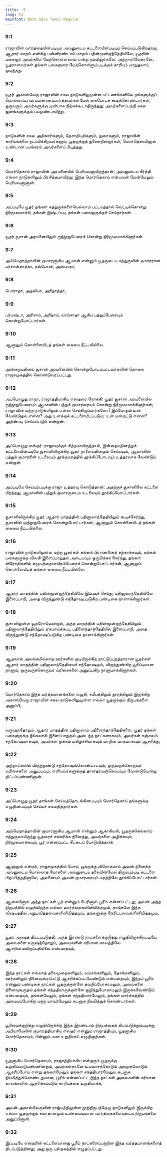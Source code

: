 ```yaml
---
title:  9
lang: ta
mainfont: Noto Sans Tamil Regular
---
```


###  9:1

ராஜாவின் வார்த்தையின்படியும் அவனுடைய கட்டளையின்படியும் செய்யப்படுகிறதற்கு, ஆதார் மாதம் என்கிற பன்னிரண்டாம் மாதம் பதின்மூன்றாந்தேதியிலே, யூதரின் பகைஞர் அவர்களை மேற்கொள்ளலாம் என்று நம்பினார்களே; அந்நாளிலேதானே, யூதரானவர்கள் தங்கள் பகைஞரை மேற்கொள்ளும்படிக்குக் காரியம் மாறுதலாய் முடிந்தது.

###  9:2

யூதர் அகாஸ்வேரு ராஜாவின் சகல நாடுகளிலுமுள்ள பட்டணங்களிலே தங்களுக்குப் பொல்லாப்பு வரப்பண்ணப்பார்த்தவர்கள்மேல் கைபோடக் கூடிக்கொண்டார்கள்; ஒருவரும் அவர்களுக்கு முன்பாக நிற்கக்கூடாதிருந்தது; அவர்களைப்பற்றி சகல ஜனங்களுக்கும் பயமுண்டாயிற்று.

###  9:3

நாடுகளின் சகல அதிகாரிகளும், தேசாதிபதிகளும், துரைகளும், ராஜாவின் காரியங்களை நடப்பிக்கிறவர்களும், யூதருக்குத் துணைநின்றார்கள்; மொர்தெகாயினால் உண்டான பயங்கரம் அவர்களைப் பிடித்தது.

###  9:4

மொர்தெகாய் ராஜாவின் அரமனையில் பெரியவனாயிருந்தான்; அவனுடைய கீர்த்தி எல்லா நாடுகளிலும் பிரசித்தமாயிற்று; இந்த மொர்தெகாய் என்பவன் மேன்மேலும் பெரியவனானான்.

###  9:5

அப்படியே யூதர் தங்கள் சத்துருக்களையெல்லாம் பட்டயத்தால் வெட்டிக்கொன்று நிர்மூலமாக்கி, தங்கள் இஷ்டப்படி தங்கள் பகைஞருக்குச் செய்தார்கள்.

###  9:6

யூதர் சூசான் அரமனையிலும் ஐந்நூறுபேரைக் கொன்று நிர்மூலமாக்கினார்கள்.

###  9:7

அம்மெதாத்தாவின் குமாரனாகிய ஆமான் என்னும் யூதருடைய சத்துருவின் குமாரரான பர்சான்தாத்தா, தல்போன், அஸ்பாதா,

###  9:8

பொராதா, அதலியா, அரிதாத்தா,

###  9:9

பர்மஷ்டா, அரிசாய், அரிதாய், வாய்சாதா ஆகிய பத்துப்பேரையும் கொன்றுபோட்டார்கள்.

###  9:10

ஆனாலும் கொள்ளையிடத் தங்கள் கையை நீட்டவில்லை.

###  9:11

அன்றையதினம் சூசான் அரமனையில் கொன்றுபோடப்பட்டவர்களின் தொகை ராஜசமுகத்தில் கொண்டுவரப்பட்டது.

###  9:12

அப்பொழுது ராஜா, ராஜாத்தியாகிய எஸ்தரை நோக்கி: யூதர் சூசான் அரமனையில் ஐந்நூறுபேரையும் ஆமானின் பத்துக் குமாரரையும் கொன்று நிர்மூலமாக்கினார்கள்; ராஜாவின் மற்ற நாடுகளிலும் என்ன செய்திருப்பார்களோ! இப்போதும் உன் வேண்டுதல் என்ன? அது உனக்குக் கட்டளையிடப்படும்; உன் மன்றாட்டு என்ன? அதின்படி செய்யப்படும் என்றான்.

###  9:13

அப்பொழுது எஸ்தர்: ராஜாவுக்குச் சித்தமாயிருந்தால், இன்றையதினத்துக் கட்டளையின்படியே சூசானிலிருக்கிற யூதர் நாளையதினமும் செய்யவும், ஆமானின் பத்துக் குமாரரின் உடலையும் தூக்குமரத்தில் தூக்கிப்போடவும் உத்தரவாக வேண்டும் என்றாள்.

###  9:14

அப்படியே செய்யும்படிக்கு ராஜா உத்தரவு கொடுத்தான்; அதற்குச் சூசானிலே கட்டளை பிறந்தது; ஆமானின் பத்துக் குமாரருடைய உடலையும் தூக்கிப்போட்டார்கள்.

###  9:15

சூசானிலிருக்கிற யூதர் ஆதார் மாதத்தின் பதினாலாந்தேதியிலும் கூடிச்சேர்ந்து, சூசானில் முந்நூறுபேரைக் கொன்றுபோட்டார்கள்; ஆனாலும் கொள்ளையிடத் தங்கள் கையை நீட்டவில்லை.

###  9:16

ராஜாவின் நாடுகளிலுள்ள மற்ற யூதர்கள் தங்கள் பிராணனைத் தற்காக்கவும், தங்கள் பகைஞருக்கு விலகி இளைப்பாறுதல் அடையவும் ஒருமிக்கச் சேர்ந்து, தங்கள் விரோதிகளில் எழுபத்தையாயிரம்பேரைக் கொன்றுபோட்டார்கள்; ஆனாலும் கொள்ளையிடத் தங்கள் கையை நீட்டவில்லை.

###  9:17

ஆதார் மாதத்தின் பதின்மூன்றாந்தேதியிலே இப்படிச் செய்து, பதினாலாந்தேதியிலே இளைப்பாறி, அதை விருந்துண்டு சந்தோஷப்படுகிற பண்டிகை நாளாக்கினார்கள்.

###  9:18

சூசானிலுள்ள யூதரோவென்றால், அந்த மாதத்தின் பதின்மூன்றாந்தேதியிலும் பதினாலாந்தேதியிலும் ஏகமாய்க்கூடி, பதினைந்தாந்தேதியில் இளைப்பாறி, அதை விருந்துண்டு சந்தோஷப்படுகிற பண்டிகை நாளாக்கினார்கள்.

###  9:19

ஆதலால் அலங்கமில்லாத ஊர்களில் குடியிருக்கிற நாட்டுப்புறத்தாரான யூதர்கள் ஆதார் மாதத்தின் பதினாலாந்தேதியைச் சந்தோஷமும், விருந்துண்கிற பூரிப்புமான நாளும், ஒருவருக்கொருவர் வரிசைகளை அனுப்புகிற நாளுமாக்கினார்கள்.

###  9:20

மொர்தெகாய் இந்த வர்த்தமானங்களை எழுதி, சமீபத்திலும் தூரத்திலும் இருக்கிற அகாஸ்வேரு ராஜாவின் சகல நாடுகளிலுமுள்ள எல்லா யூதருக்கும் நிருபங்களை அனுப்பி,

###  9:21

வருஷந்தோறும் ஆதார் மாதத்தின் பதினாலாம் பதினைந்தாந்தேதிகளை, யூதர் தங்கள் பகைஞருக்கு நீங்கலாகி இளைப்பாறுதல் அடைந்த நாட்களாகவும், அவர்கள் சஞ்சலம் சந்தோஷமாகவும், அவர்கள் துக்கம் மகிழ்ச்சியாகவும் மாறின மாதமாகவும் ஆசரித்து,

###  9:22

அந்நாட்களில் விருந்துண்டு சந்தோஷங்கொண்டாடவும், ஒருவருக்கொருவர் வரிசைகளை அனுப்பவும், எளியவர்களுக்குத் தானதர்மஞ்செய்யவும் வேண்டுமென்று திட்டம்பண்ணினான்.

###  9:23

அப்பொழுது யூதர் தாங்கள் செய்யத்தொடங்கினபடியும் மொர்தெகாய் தங்களுக்கு எழுதினபடியும் செய்யச் சம்மதித்தார்கள்.

###  9:24

அம்மெதாத்தாவின் குமாரனாகிய ஆமான் என்னும் ஆகாகியன், யூதருக்கெல்லாம் சத்துருவாயிருந்து யூதரைச் சங்கரிக்க நினைத்து, அவர்களை அழிக்கவும் நிர்மூலமாக்கவும், பூர் என்னப்பட்ட சீட்டைப் போடுவித்தான்.

###  9:25

ஆனாலும் எஸ்தர், ராஜசமுகத்தில் போய், யூதருக்கு விரோதமாய் அவன் நினைத்த அவனுடைய பொல்லாத யோசனை அவனுடைய தலையின்மேல் திரும்பும்படி கட்டளை பிறப்பித்ததினாலே, அவனையும் அவன் குமாரரையும் மரத்திலே தூக்கிப்போட்டார்கள்.

###  9:26

ஆகையினால் அந்த நாட்கள் பூர் என்னும் பேரினால் பூரீம் என்னப்பட்டது; அவன் அந்த நிருபத்தில் எழுதியிருந்த எல்லா வார்த்தைகளினிமித்தமும், தாங்களே இந்த விஷயத்தில் அநுபவித்தவைகளினிமித்தமும், தங்களுக்கு நேரிட்டவைகளினிமித்தமும்,

###  9:27

யூதர் அதைத் திட்டப்படுத்தி, அந்த இரண்டு நாட்களைக்குறித்து எழுதியிருக்கிறபடியே, அவைகளை வருஷந்தோறும், அவைகளின் சரியான காலத்திலே ஆசரியாமலிருப்பதில்லை என்பதையும்,

###  9:28

இந்த நாட்கள் எல்லாத் தலைமுறைகளிலும், வம்சங்களிலும், தேசங்களிலும், ஊர்களிலும் நினைவுகூரப்பட்டு ஆசரிக்கப்படவேண்டும் என்பதையும், இந்தப் பூரீம் என்னும் பண்டிகை நாட்கள் யூதருக்குள்ளே தவறிப்போகாமலும், அவைகளை நினைவுகூருதல் தங்கள் சந்ததியாருக்குள்ளே ஒழிந்துபோகாமலும் இருக்கவேண்டும் என்பதையும், தங்கள்மேலும், தங்கள் சந்ததியார்மேலும், தங்கள் மார்க்கத்தில் அமையப்போகிற மற்ற யாவர்மேலும் கடனாக நியமித்துக் கொண்டார்கள்.

###  9:29

பூரிமைக்குறித்து எழுதியிருக்கிற இந்த இரண்டாம் நிருபத்தைத் திடப்படுத்தும்படிக்கு, அபியாயேலின் குமாரத்தியாகிய எஸ்தர் என்னும் ராஜாத்தியும், யூதனாகிய மொர்தெகாயும், பின்னும் மகா உறுதியாய் எழுதினார்கள்.

###  9:30

யூதனாகிய மொர்தெகாயும், ராஜாத்தியாகிய எஸ்தரும் யூதருக்கு உறுதிப்பாடுபண்ணினதும், அவர்கள்தானே உபவாசத்தோடும் அலறுதலோடும் ஆசரிப்போம் என்று தங்கள்மேலும் தங்கள் சந்ததியார்மேலும் கடனாக நியமித்துக்கொண்டதுமான, பூரீம் என்னப்பட்ட இந்த நாட்கள் அவைகளின் சரியான காலங்களில் ஆசரிக்கப்படும் காரியத்தை உறுதியாக்க,

###  9:31

அவன் அகாஸ்வேருவின் ராஜ்யத்திலுள்ள நூற்றிருபத்தேழு நாடுகளிலும் இருக்கிற எல்லா யூதருக்கும் சமாதானமும் உண்மையுமான வார்த்தைகளையுடைய நிருபங்களை அனுப்பினான்.

###  9:32

இப்படியே எஸ்தரின் கட்டளையானது பூரீம் நாட்களைப்பற்றின இந்த வர்த்தமானங்களைத் திடப்படுத்தினது; அது ஒரு புஸ்தகத்தில் எழுதப்பட்டது.

